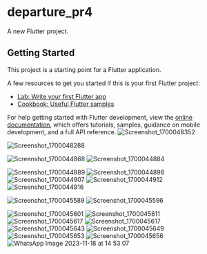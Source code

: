 # departure_pr4

A new Flutter project.

## Getting Started

This project is a starting point for a Flutter application.

A few resources to get you started if this is your first Flutter project:

- [Lab: Write your first Flutter app](https://docs.flutter.dev/get-started/codelab)
- [Cookbook: Useful Flutter samples](https://docs.flutter.dev/cookbook)

For help getting started with Flutter development, view the
[online documentation](https://docs.flutter.dev/), which offers tutorials,
samples, guidance on mobile development, and a full API reference.
![Screenshot_1700048352](https://github.com/tvishabhatt/Bhagvat_gita_app_pr4/assets/122964289/b811aefb-8265-4156-8ff6-8034d9c2c10e)

![Screenshot_1700048288](https://github.com/tvishabhatt/Bhagvat_gita_app_pr4/assets/122964289/37772063-afde-4245-924c-6f3a66e641f5)

![Screenshot_1700044868](https://github.com/tvishabhatt/Bhagvat_gita_app_pr4/assets/122964289/74f77d6a-2417-40d8-8e09-a85e6b4c7580)
![Screenshot_1700044884](https://github.com/tvishabhatt/Bhagvat_gita_app_pr4/assets/122964289/f77ed99d-74d3-491c-a970-e7b094a4b396)


![Screenshot_1700044889](https://github.com/tvishabhatt/Bhagvat_gita_app_pr4/assets/122964289/f35a5ad7-a98e-4d23-b482-2c8f878829b7)
![Screenshot_1700044898](https://github.com/tvishabhatt/Bhagvat_gita_app_pr4/assets/122964289/a5832a65-f55c-40db-9f48-514cf82de6c8)
![Screenshot_1700044907](https://github.com/tvishabhatt/Bhagvat_gita_app_pr4/assets/122964289/c2af9539-063c-4f45-b0d4-dbd20cb04c78)
![Screenshot_1700044912](https://github.com/tvishabhatt/Bhagvat_gita_app_pr4/assets/122964289/21eed793-c291-4451-895a-3c783cadfb81)
![Screenshot_1700044916](https://github.com/tvishabhatt/Bhagvat_gita_app_pr4/assets/122964289/88a1726e-708b-4fd4-a5df-79e8935c1524)

![Screenshot_1700045589](https://github.com/tvishabhatt/Bhagvat_gita_app_pr4/assets/122964289/5827d143-a9d6-4540-847a-737582965d03)
![Screenshot_1700045596](https://github.com/tvishabhatt/Bhagvat_gita_app_pr4/assets/122964289/0a38ec72-ab7f-47c7-bf22-0af43395b984)

![Screenshot_1700045601](https://github.com/tvishabhatt/Bhagvat_gita_app_pr4/assets/122964289/9c15e308-2abe-4f84-ad0a-3c8a13125c62)
![Screenshot_1700045611](https://github.com/tvishabhatt/Bhagvat_gita_app_pr4/assets/122964289/07ab7901-98c2-43c0-a331-b4a60079d5f4)
![Screenshot_1700045617](https://github.com/tvishabhatt/Bhagvat_gita_app_pr4/assets/122964289/3284ea77-4b6b-43d3-bd0d-3f8ce81edbb2)
![Screenshot_1700045617](https://github.com/tvishabhatt/Bhagvat_gita_app_pr4/assets/122964289/fe379b71-6f5a-4e74-bca8-8c9e1a637406)
![Screenshot_1700045643](https://github.com/tvishabhatt/Bhagvat_gita_app_pr4/assets/122964289/3bd8f4e5-ee77-431b-902b-4c186b56038f)
![Screenshot_1700045649](https://github.com/tvishabhatt/Bhagvat_gita_app_pr4/assets/122964289/d34921e9-d283-4d4a-987f-30707c6428be)
![Screenshot_1700045653](https://github.com/tvishabhatt/Bhagvat_gita_app_pr4/assets/122964289/bfb3dfad-19da-46ed-9b7e-4868a9395ef9)
![Screenshot_1700045656](https://github.com/tvishabhatt/Bhagvat_gita_app_pr4/assets/122964289/793cf42c-0d97-41cc-99b0-c63ce838a21b)
![WhatsApp Image 2023-11-18 at 14 53 07](https://github.com/tvishabhatt/Bhagvat_gita_app_pr4/assets/122964289/b28d103a-3868-4c78-a298-5a79d1534cd0)


